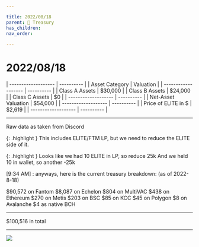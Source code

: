 ```yaml
---

title: 2022/08/18
parent: 👑 Treasury
has_children:
nav_order:

---
```


# 2022/08/18


| ------------------- | ---------- |
| Asset Category      |  Valuation |
| ------------------- | ---------- |
| Class A Assets      |    $30,000 |
| Class B Assets      |    $24,000 |
| Class C Assets      |         $0 |
| ------------------- | ---------- |
| Net-Asset Valuation |    $54,000 |
| ------------------- | ---------- |
| Price of ELITE in $ |     $2,619 |
| ------------------- | ---------- |


---

Raw data as taken from Discord

{: .highlight }
This includes ELITE/FTM LP, but we need to reduce the ELITE side of it.

{: .highlight }
Looks like we had 10 ELITE in LP, so reduce 25k
And we held 10 in wallet, so another -25k


[9:34 AM]
:
anyways, here is the current treasury breakdown:
(as of 2022-8-18)

$90,572 on Fantom
$8,087 on Echelon
$804 on MultiVAC
$438 on Ethereum
$270 on Metis
$203 on BSC
$85 on KCC
$45 on Polygon
$8 on Avalanche
$4 as native BCH
- - - - - - - - - -
$100,516 in total
- - - - - - - - - -


![](../assets/treasury/2022-08-18.png)